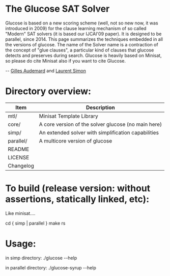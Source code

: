 # The Glucose SAT Solver

Glucose is based on a new scoring scheme (well, not so new now, it was
introduced in 2009) for the clause learning mechanism of so called "Modern" SAT
solvers (it is based our IJCAI'09 paper). It is designed to be parallel, since
2014. This page summarizes the techniques embedded in all the versions of
glucose. The name of the Solver name is a contraction of the concept of "glue
clauses", a particular kind of clauses that glucose detects and preserves during
search. Glucose is heavily based on Minisat, so please do cite Minisat also if
you want to cite Glucose.

-- [Gilles Audemard](http://www.cril.fr/~audemard/) and [Laurent Simon](http://www.labri.fr/perso/lsimon/)

# Directory overview:
 
| Item          | Description               
|---------------|------------------------------------------------------
| mtl/          |  Minisat Template Library
| core/         |  A core version of the solver glucose (no main here)
| simp/         |  An extended solver with simplification capabilities
| parallel/     |  A multicore version of glucose
| README        |  
| LICENSE       |
| Changelog     |

# To build (release version: without assertions, statically linked, etc):
Like minisat....

cd { simp | parallel }
make rs

# Usage:

in simp directory:      ./glucose --help

in parallel directory:  ./glucose-syrup --help